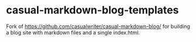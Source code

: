 # casual-markdown-blog-templates
Fork of https://github.com/casualwriter/casual-markdown-blog/ for building a blog site with markdown files and a single index.html.
